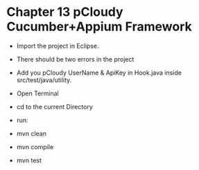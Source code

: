 # Chapter 13 pCloudy Cucumber+Appium Framework


* Import the project in Eclipse.
* There should be two errors in the project
* Add you pCloudy UserName & ApiKey in Hook.java inside src/test/java/utility. 

* Open Terminal
* cd to the current Directory
* run:
 * mvn clean
 * mvn compile
 * mvn test
